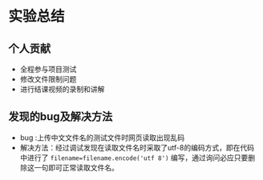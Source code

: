 # 实验总结  

## 个人贡献  

- 全程参与项目测试  
- 修改文件限制问题  
- 进行结课视频的录制和讲解  

## 发现的bug及解决方法   

- bug :上传中文文件名的测试文件时网页读取出现乱码  
- 解决方法：经过调试发现在读取文件名时采取了utf-8的编码方式，即在代码中进行了 `filename=filename.encode('utf 8')` 编写，通过询问必应只要删除这一句即可正常读取文件名。
   
